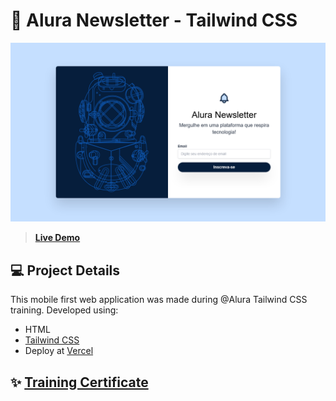 # 🤿 Alura Newsletter - Tailwind CSS

![Project Banner](./src/images/alura-tailwind-project.png)

> **[Live Demo](https://alura-tailwind.vercel.app/)**

## 💻 Project Details

This mobile first web application was made during @Alura Tailwind CSS training. Developed using:

- HTML 
- [Tailwind CSS](https://tailwindcss.com/) 
- Deploy at [Vercel](https://vercel.com/) 

## ✨ [Training Certificate](https://cursos.alura.com.br/certificate/santosvinicius/tailwind-css-estilizando-pagina-classes-utilitarias)

